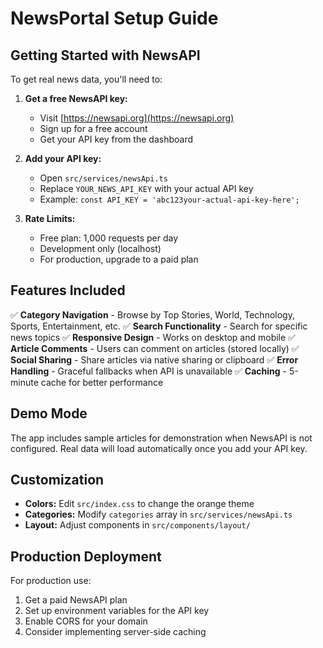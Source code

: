 # NewsPortal Setup Guide

## Getting Started with NewsAPI

To get real news data, you'll need to:

1. **Get a free NewsAPI key:**
   - Visit [https://newsapi.org](https://newsapi.org)
   - Sign up for a free account
   - Get your API key from the dashboard

2. **Add your API key:**
   - Open `src/services/newsApi.ts`
   - Replace `YOUR_NEWS_API_KEY` with your actual API key
   - Example: `const API_KEY = 'abc123your-actual-api-key-here';`

3. **Rate Limits:**
   - Free plan: 1,000 requests per day
   - Development only (localhost)
   - For production, upgrade to a paid plan

## Features Included

✅ **Category Navigation** - Browse by Top Stories, World, Technology, Sports, Entertainment, etc.
✅ **Search Functionality** - Search for specific news topics
✅ **Responsive Design** - Works on desktop and mobile
✅ **Article Comments** - Users can comment on articles (stored locally)
✅ **Social Sharing** - Share articles via native sharing or clipboard
✅ **Error Handling** - Graceful fallbacks when API is unavailable
✅ **Caching** - 5-minute cache for better performance

## Demo Mode

The app includes sample articles for demonstration when NewsAPI is not configured. Real data will load automatically once you add your API key.

## Customization

- **Colors:** Edit `src/index.css` to change the orange theme
- **Categories:** Modify `categories` array in `src/services/newsApi.ts`
- **Layout:** Adjust components in `src/components/layout/`

## Production Deployment

For production use:
1. Get a paid NewsAPI plan
2. Set up environment variables for the API key
3. Enable CORS for your domain
4. Consider implementing server-side caching